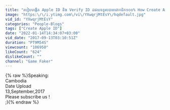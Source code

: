 ```yaml
---
title: "របៀបបង្កើត Apple ID និង Verify ID ដផយទទួលបានជោកជ័ក១០០% How Create Apple ID on IOS successfully."
image: "https:\/\/i.ytimg.com\/vi\/YXwqrjMtEsY\/hqdefault.jpg"
vid_id: "YXwqrjMtEsY"
categories: "People-Blogs"
tags: ["Create Apple ID"]
date: "2022-01-14T14:34:07+03:00"
vid_date: "2017-09-13T03:10:51Z"
duration: "PT9M54S"
viewcount: "106950"
likeCount: "624"
dislikeCount: ""
channel: "Game Faker"
---
```

{% raw %}Speaking:<br />Cambodia <br />Date Upload<br />13,September,2017<br />   Please subscribe us ! <br />;){% endraw %}
